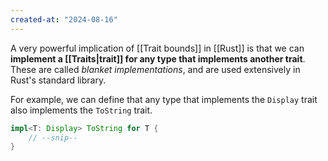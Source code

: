 ```yaml
---
created-at: "2024-08-16"
---
```


A very powerful implication of [[Trait bounds]] in [[Rust]] is that we can **implement a [[Traits|trait]] for any type that implements another trait**. These are called _blanket implementations_, and are used extensively in Rust's standard library.

For example, we can define that any type that implements the `Display` trait also implements the `ToString` trait.

```rust
impl<T: Display> ToString for T {
    // --snip--
}
```
